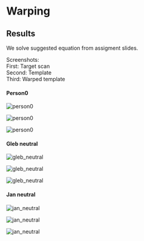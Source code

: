 # Warping

## Results
We solve suggested equation from assigment slides.  

Screenshots:\
First: Target scan\
Second: Template\
Third: Warped template

#### Person0
![person0](results/person0/target.png)

![person0](results/person0/template.png)

![person0](results/person0/warped.png)

#### Gleb neutral
![gleb_neutral](results/gleb_neutral/target.png)

![gleb_neutral](results/gleb_neutral/template.png)

![gleb_neutral](results/gleb_neutral/warped.png)

#### Jan neutral
![jan_neutral](results/jan_neutral/target.png)

![jan_neutral](results/jan_neutral/template.png)

![jan_neutral](results/jan_neutral/warped.png)
